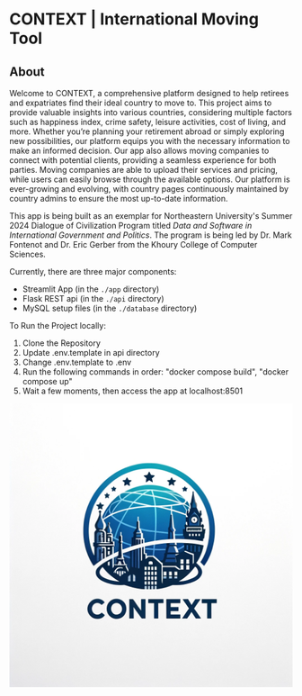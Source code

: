 # CONTEXT | International Moving Tool

## About

Welcome to CONTEXT, a comprehensive platform designed to help retirees 
and expatriates find their ideal country to move to. This project aims to provide valuable 
insights into various countries, considering multiple factors such as happiness index, crime safety, 
leisure activities, cost of living, and more. Whether you’re planning your retirement abroad or simply 
exploring new possibilities, our platform equips you with the necessary information to make an informed decision. 
Our app also allows moving companies to connect with potential clients, providing a seamless experience for both parties.
Moving companies are able to upload their services and pricing, while users can easily browse through the available options.
Our platform is ever-growing and evolving, with country pages continuously maintained by country admins to ensure the most up-to-date information. 

This app is being built as an exemplar for Northeastern University's 
Summer 2024 Dialogue of Civilization Program titled *Data and 
Software in International Government and Politics*.  The program is being
led by Dr. Mark Fontenot and Dr. Eric Gerber from the Khoury College of
Computer Sciences.  

Currently, there are three major components:
- Streamlit App (in the `./app` directory)
- Flask REST api (in the `./api` directory)
- MySQL setup files (in the `./database` directory)


To Run the Project locally:
1. Clone the Repository
2. Update .env.template in api directory
3. Change .env.template to .env
4. Run the following commands in order: "docker compose build", "docker compose up"
5. Wait a few moments, then access the app at localhost:8501

![logo](app/src/assets/logo.png)



 